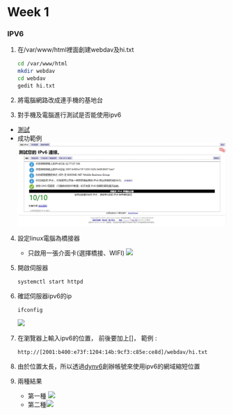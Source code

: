 # Week 1



### IPV6



1. 在/var/www/html裡面創建webdav及hi.txt

   ```sh
   cd /var/www/html
   mkdir webdav
   cd webdav
   gedit hi.txt
   ```

2.  將電腦網路改成連手機的基地台

3.  對手機及電腦進行測試是否能使用ipv6

   * [測試](https://test-ipv6.com/index.html.zh_TW)
* 成功範例
     ![](https://github.com/Roy-Roo/Note/blob/main/111-2Linux%E7%B3%BB%E7%B5%B1%E8%87%AA%E5%8B%95%E5%8C%96%E9%81%8B%E7%B6%AD/note/picture/week1/week1-ipv6-1.jpg)

4. 設定linux電腦為橋接器

   * 只啟用一張介面卡(選擇橋接、WIFI)
     ![](D:\大學\大三\大三下\111-2Linux系統自動化運維\note\picture\week1\week1-ipv6-2.jpg)

5. 開啟伺服器

   ```sh
   systemctl start httpd
   ```

6. 確認伺服器ipv6的ip

   ```sh
   ifconfig
   ```
   
   ![](D:\大學\大三\大三下\111-2Linux系統自動化運維\note\picture\week1\week1-ipv6-3.jpg)

7. 在瀏覽器上輸入ipv6的位置， 前後要加上[]， 範例 : 

   ```sh
   http://[2001:b400:e73f:1204:14b:9cf3:c85e:ce8d]/webdav/hi.txt
   ```

8. 由於位置太長，所以透過[dynv6](https://dynv6.com/zones)創辦帳號來使用ipv6的網域縮短位置

9. 兩種結果

   * 第一種
     ![](D:\大學\大三\大三下\111-2Linux系統自動化運維\note\picture\week1\week1-ipv6-4.jpg)
   * 第二種![](D:\大學\大三\大三下\111-2Linux系統自動化運維\note\picture\week1\week1-ipv6-5.jpg)
     
